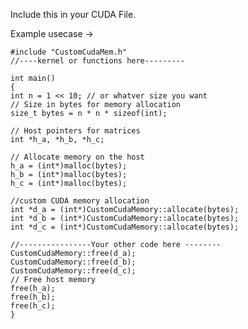 Include this in your CUDA File. 

Example usecase ->

    #include "CustomCudaMem.h"
    //----kernel or functions here---------
    
    int main() 
    {    
    int n = 1 << 10; // or whatver size you want
    // Size in bytes for memory allocation
    size_t bytes = n * n * sizeof(int);

    // Host pointers for matrices
    int *h_a, *h_b, *h_c;

    // Allocate memory on the host
    h_a = (int*)malloc(bytes);
    h_b = (int*)malloc(bytes);
    h_c = (int*)malloc(bytes);

    //custom CUDA memory allocation
    int *d_a = (int*)CustomCudaMemory::allocate(bytes);
    int *d_b = (int*)CustomCudaMemory::allocate(bytes);
    int *d_c = (int*)CustomCudaMemory::allocate(bytes);

    //----------------Your other code here --------
    CustomCudaMemory::free(d_a);
    CustomCudaMemory::free(d_b);
    CustomCudaMemory::free(d_c);
    // Free host memory
    free(h_a);
    free(h_b);
    free(h_c);
    }
